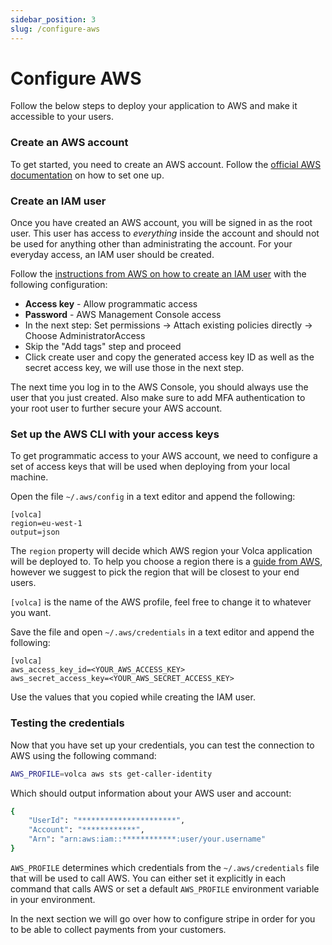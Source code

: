 ```yaml
---
sidebar_position: 3
slug: /configure-aws
---
```


# Configure AWS

Follow the below steps to deploy your application to AWS and make it accessible to your users.

### Create an AWS account

To get started, you need to create an AWS account. Follow the [official AWS documentation](https://aws.amazon.com/premiumsupport/knowledge-center/create-and-activate-aws-account/) on how to set one up.

### Create an IAM user

Once you have created an AWS account, you will be signed in as the root user. This user has access to _everything_ inside the account and should not be used for anything other than administrating the account. For your everyday access, an IAM user should be created.

Follow the [instructions from AWS on how to create an IAM user](https://docs.aws.amazon.com/IAM/latest/UserGuide/id_users_create.html) with the following configuration:

- **Access key** - Allow programmatic access
- **Password** - AWS Management Console access
- In the next step: Set permissions -> Attach existing policies directly -> Choose AdministratorAccess
- Skip the "Add tags" step and proceed
- Click create user and copy the generated access key ID as well as the secret access key, we will use those in the next step.

The next time you log in to the AWS Console, you should always use the user that you just created. Also make sure to add MFA authentication to your root user to further secure your AWS account.

### Set up the AWS CLI with your access keys

To get programmatic access to your AWS account, we need to configure a set of access keys that will be used when deploying from your local machine.

Open the file `~/.aws/config` in a text editor and append the following:

```text title="~/.aws/config"
[volca]
region=eu-west-1
output=json
```

The `region` property will decide which AWS region your Volca application will be deployed to. To help you choose a region there is a [guide from AWS](https://aws.amazon.com/blogs/architecture/what-to-consider-when-selecting-a-region-for-your-workloads/), however we suggest to pick the region that will be closest to your end users.

`[volca]` is the name of the AWS profile, feel free to change it to whatever you want.

Save the file and open `~/.aws/credentials` in a text editor and append the following:

```text title="~/.aws/credentials"
[volca]
aws_access_key_id=<YOUR_AWS_ACCESS_KEY>
aws_secret_access_key=<YOUR_AWS_SECRET_ACCESS_KEY>
```

Use the values that you copied while creating the IAM user.

### Testing the credentials

Now that you have set up your credentials, you can test the connection to AWS using the following command:

```sh 
AWS_PROFILE=volca aws sts get-caller-identity
```

Which should output information about your AWS user and account:

```sh
{
    "UserId": "**********************",
    "Account": "************",
    "Arn": "arn:aws:iam::************:user/your.username"
}
```

`AWS_PROFILE` determines which credentials from the `~/.aws/credentials` file that will be used to call AWS. You can either set it explicitly in each command that calls AWS or set a default `AWS_PROFILE` environment variable in your environment.

In the next section we will go over how to configure stripe in order for you to be able to collect payments from your customers.
